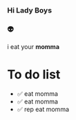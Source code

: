 ### Hi Lady Boys

### 👽  
i eat your **momma**

# To do list  
- ✅ eat momma
- ✅ eat momma
- ✅ rep eat momma
